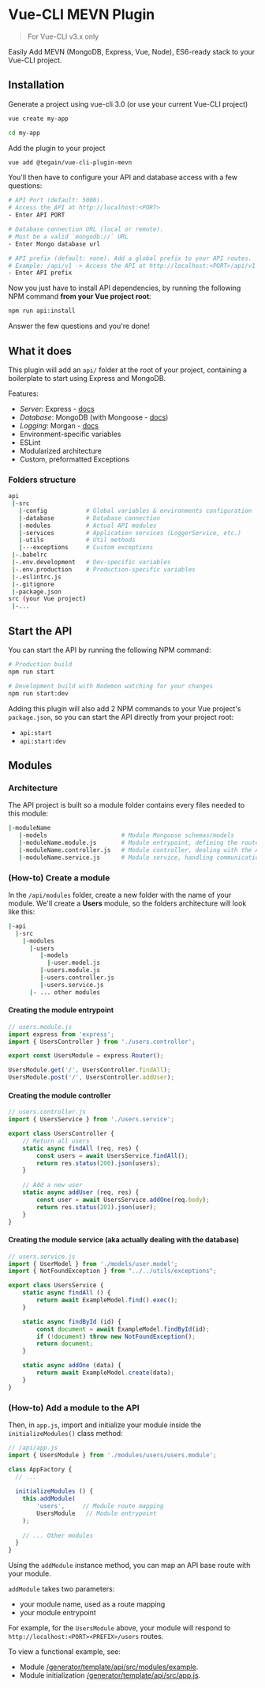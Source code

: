 # Vue-CLI MEVN Plugin

> For Vue-CLI v3.x only

Easily Add MEVN (MongoDB, Express, Vue, Node), ES6-ready stack to your Vue-CLI project.

## Installation

Generate a project using vue-cli 3.0 (or use your current Vue-CLI project)

```bash
vue create my-app

cd my-app
```

Add the plugin to your project

```bash
vue add @tegain/vue-cli-plugin-mevn
```

You'll then have to configure your API and database access with a few questions:

```bash
# API Port (default: 5000). 
# Access the API at http://localhost:<PORT>
- Enter API PORT

# Database connection URL (local or remote). 
# Must be a valid `mongodb://` URL
- Enter Mongo database url 

# API prefix (default: none). Add a global prefix to your API routes. 
# Example: /api/v1 -> Access the API at http://localhost:<PORT>/api/v1
- Enter API prefix
```

Now you just have to install API dependencies, by running the following NPM command **from your Vue project root**:

```bash
npm run api:install
```

Answer the few questions and you're done!  

## What it does

This plugin will add an `api/` folder at the root of your project,
containing a boilerplate to start using Express and MongoDB.

Features:

- *Server*: Express - [docs](https://expressjs.com)
- *Database*: MongoDB (with Mongoose - [docs](https://mongoosejs.com/docs/))
- *Logging*: Morgan - [docs](https://github.com/expressjs/morgan)
- Environment-specific variables
- ESLint
- Modularized architecture
- Custom, preformatted Exceptions

### Folders structure

```bash
api
 |-src
   |-config           # Global variables & environments configuration
   |-database         # Database connection
   |-modules          # Actual API modules
   |-services         # Application services (LoggerService, etc.)
   |-utils            # Util methods
   |---exceptions     # Custom exceptions
 |-.babelrc 
 |-.env.development   # Dev-specific variables
 |-.env.production    # Production-specific variables
 |-.eslintrc.js
 |-.gitignore
 |-package.json
src (your Vue project)
 |-...
```

## Start the API

You can start the API by running the following NPM command:

```bash
# Production build
npm run start

# Development build with Nodemon watching for your changes
npm run start:dev
```

Adding this plugin will also add 2 NPM commands to your Vue project's `package.json`,
so you can start the API directly from your project root:
- `api:start`
- `api:start:dev`

## Modules

### Architecture

The API project is built so a module folder contains every files needed to this module:

```bash
|-moduleName
   |-models                     # Module Mongoose schemas/models
   |-moduleName.module.js       # Module entrypoint, defining the routes / HTTP methods association
   |-moduleName.controller.js   # Module controller, dealing with the API logic
   |-moduleName.service.js      # Module service, handling communication with the database
```

### (How-to) Create a module

In the `/api/modules` folder, create a new folder with the name of your module.
We'll create a **Users** module, so the folders architecture will look like this:

```bash
|-api
  |-src
    |-modules
      |-users
         |-models
           |-user.model.js
         |-users.module.js
         |-users.controller.js
         |-users.service.js
      |- ... other modules
```

#### Creating the module entrypoint

```js
// users.module.js
import express from 'express';
import { UsersController } from './users.controller';

export const UsersModule = express.Router();

UsersModule.get('/', UsersController.findAll);
UsersModule.post('/', UsersController.addUser);
```

#### Creating the module controller

```js
// users.controller.js
import { UsersService } from './users.service';

export class UsersController {
	// Return all users
	static async findAll (req, res) {
		const users = await UsersService.findAll();
		return res.status(200).json(users);
	}
	
	// Add a new user
	static async addUser (req, res) {
		const user = await UsersService.addOne(req.body);
		return res.status(201).json(user);
	}
}
```

#### Creating the module service (aka actually dealing with the database)

```js
// users.service.js
import { UserModel } from './models/user.model';
import { NotFoundException } from "../../utils/exceptions";

export class UsersService {
	static async findAll () {
		return await ExampleModel.find().exec();
	}

	static async findById (id) {
		const document = await ExampleModel.findById(id);
		if (!document) throw new NotFoundException();
		return document;
	}

	static async addOne (data) {
		return await ExampleModel.create(data);
	}
}
```

### (How-to) Add a module to the API

Then, in `app.js`, import and initialize your module inside the `initializeModules()` class method:

```js
// /api/app.js
import { UsersModule } from './modules/users/users.module';

class AppFactory {
  // ...
	
  initializeModules () {
    this.addModule(
    	'users',     // Module route mapping
    	UsersModule   // Module entrypoint
    );
    
    // ... Other modules
  }
}
```

Using the `addModule` instance method, you can map an API base route with your module.

`addModule` takes two parameters: 
- your module name, used as a route mapping
- your module entrypoint

For example, for the `UsersModule` above, your module will respond to `http://localhost:<PORT><PREFIX>/users` routes.

To view a functional example, see:
- Module [/generator/template/api/src/modules/example](./generator/template/api/src/modules/example).
- Module initialization [/generator/template/api/src/app.js](./generator/template/api/src/app.js).
